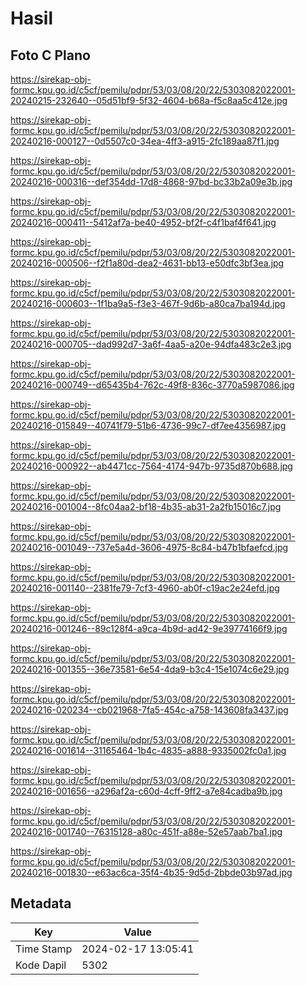 # Hasil

## Foto C Plano

https://sirekap-obj-formc.kpu.go.id/c5cf/pemilu/pdpr/53/03/08/20/22/5303082022001-20240215-232640--05d51bf9-5f32-4604-b68a-f5c8aa5c412e.jpg

https://sirekap-obj-formc.kpu.go.id/c5cf/pemilu/pdpr/53/03/08/20/22/5303082022001-20240216-000127--0d5507c0-34ea-4ff3-a915-2fc189aa87f1.jpg

https://sirekap-obj-formc.kpu.go.id/c5cf/pemilu/pdpr/53/03/08/20/22/5303082022001-20240216-000316--def354dd-17d8-4868-97bd-bc33b2a09e3b.jpg

https://sirekap-obj-formc.kpu.go.id/c5cf/pemilu/pdpr/53/03/08/20/22/5303082022001-20240216-000411--5412af7a-be40-4952-bf2f-c4f1baf4f641.jpg

https://sirekap-obj-formc.kpu.go.id/c5cf/pemilu/pdpr/53/03/08/20/22/5303082022001-20240216-000506--f2f1a80d-dea2-4631-bb13-e50dfc3bf3ea.jpg

https://sirekap-obj-formc.kpu.go.id/c5cf/pemilu/pdpr/53/03/08/20/22/5303082022001-20240216-000603--1f1ba9a5-f3e3-467f-9d6b-a80ca7ba194d.jpg

https://sirekap-obj-formc.kpu.go.id/c5cf/pemilu/pdpr/53/03/08/20/22/5303082022001-20240216-000705--dad992d7-3a6f-4aa5-a20e-94dfa483c2e3.jpg

https://sirekap-obj-formc.kpu.go.id/c5cf/pemilu/pdpr/53/03/08/20/22/5303082022001-20240216-000749--d65435b4-762c-49f8-836c-3770a5987086.jpg

https://sirekap-obj-formc.kpu.go.id/c5cf/pemilu/pdpr/53/03/08/20/22/5303082022001-20240216-015849--40741f79-51b6-4736-99c7-df7ee4356987.jpg

https://sirekap-obj-formc.kpu.go.id/c5cf/pemilu/pdpr/53/03/08/20/22/5303082022001-20240216-000922--ab4471cc-7564-4174-947b-9735d870b688.jpg

https://sirekap-obj-formc.kpu.go.id/c5cf/pemilu/pdpr/53/03/08/20/22/5303082022001-20240216-001004--8fc04aa2-bf18-4b35-ab31-2a2fb15016c7.jpg

https://sirekap-obj-formc.kpu.go.id/c5cf/pemilu/pdpr/53/03/08/20/22/5303082022001-20240216-001049--737e5a4d-3606-4975-8c84-b47b1bfaefcd.jpg

https://sirekap-obj-formc.kpu.go.id/c5cf/pemilu/pdpr/53/03/08/20/22/5303082022001-20240216-001140--2381fe79-7cf3-4960-ab0f-c19ac2e24efd.jpg

https://sirekap-obj-formc.kpu.go.id/c5cf/pemilu/pdpr/53/03/08/20/22/5303082022001-20240216-001246--89c128f4-a9ca-4b9d-ad42-9e39774166f9.jpg

https://sirekap-obj-formc.kpu.go.id/c5cf/pemilu/pdpr/53/03/08/20/22/5303082022001-20240216-001355--36e73581-6e54-4da9-b3c4-15e1074c6e29.jpg

https://sirekap-obj-formc.kpu.go.id/c5cf/pemilu/pdpr/53/03/08/20/22/5303082022001-20240216-020234--cb021968-7fa5-454c-a758-143608fa3437.jpg

https://sirekap-obj-formc.kpu.go.id/c5cf/pemilu/pdpr/53/03/08/20/22/5303082022001-20240216-001614--31165464-1b4c-4835-a888-9335002fc0a1.jpg

https://sirekap-obj-formc.kpu.go.id/c5cf/pemilu/pdpr/53/03/08/20/22/5303082022001-20240216-001656--a296af2a-c60d-4cff-9ff2-a7e84cadba9b.jpg

https://sirekap-obj-formc.kpu.go.id/c5cf/pemilu/pdpr/53/03/08/20/22/5303082022001-20240216-001740--76315128-a80c-451f-a88e-52e57aab7ba1.jpg

https://sirekap-obj-formc.kpu.go.id/c5cf/pemilu/pdpr/53/03/08/20/22/5303082022001-20240216-001830--e63ac6ca-35f4-4b35-9d5d-2bbde03b97ad.jpg


## Metadata

| Key        | Value               |
| ---------- | ------------------- |
| Time Stamp | 2024-02-17 13:05:41 |
| Kode Dapil | 5302                |




